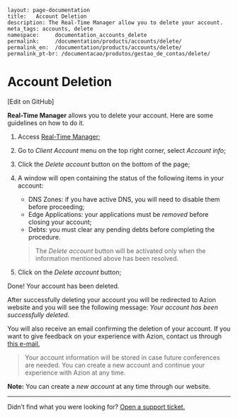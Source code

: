 ```
layout: page-documentation
title:   Account Deletion
description: The Real-Time Manager allow you to delete your account.
meta_tags: accounts, delete
namespace:     documentation_accounts_delete
permalink:     /documentation/products/accounts/delete/ 
permalink_en:  /documentation/products/accounts/delete/
permalink_pt-br: /documentacao/produtos/gestao_de_contas/delete/
```

# Account Deletion

[Edit on GitHub]

**Real-Time Manager** allows you to delete your account. Here are some guidelines on how to do it.

1. Access [Real-Time Manager](https://manager.azion.com/);

2. Go to *Client Account* menu on the top right corner, select  *Account info*;

3. Click the *Delete account* button on the bottom of the page;

4. A window will open containing the status of the following items in your account:

   - DNS Zones: if you have active DNS, you will need to disable them before proceeding;
   - Edge Applications: your applications must be *removed* before closing your account;
   - Debts: you must clear any pending debts before completing the procedure.

   > The *Delete account* button will be activated only when the information mentioned above has been resolved.

5. Click on the *Delete account* button; 

Done! Your account has been deleted.

After successfully deleting your account you will be redirected to Azion website and you will see the following message: *Your account has been successfully deleted*. 

You will also receive an email confirming the deletion of your account. If you want to give feedback on your experience with Azion, contact us through [this e-mail.](feedback@azion.com)

> Your account information will be stored in case future conferences are needed. You can create a new account and continue your experience with Azion at any time. 

**Note:** You can create a *new account* at any time through our website.

------

Didn’t find what you were looking for? [Open a support ticket.](https://tickets.azion.com/)

